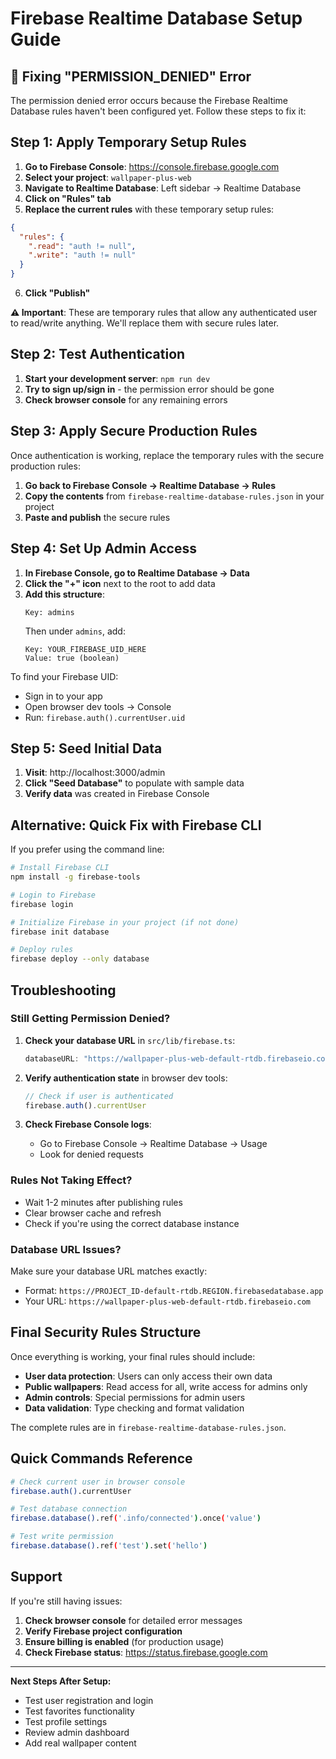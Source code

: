 # Firebase Realtime Database Setup Guide

## 🚨 Fixing "PERMISSION_DENIED" Error

The permission denied error occurs because the Firebase Realtime Database rules haven't been configured yet. Follow these steps to fix it:

## Step 1: Apply Temporary Setup Rules

1. **Go to Firebase Console**: https://console.firebase.google.com
2. **Select your project**: `wallpaper-plus-web`
3. **Navigate to Realtime Database**: Left sidebar → Realtime Database
4. **Click on "Rules" tab**
5. **Replace the current rules** with these temporary setup rules:

```json
{
  "rules": {
    ".read": "auth != null",
    ".write": "auth != null"
  }
}
```

6. **Click "Publish"**

**⚠️ Important**: These are temporary rules that allow any authenticated user to read/write anything. We'll replace them with secure rules later.

## Step 2: Test Authentication

1. **Start your development server**: `npm run dev`
2. **Try to sign up/sign in** - the permission error should be gone
3. **Check browser console** for any remaining errors

## Step 3: Apply Secure Production Rules

Once authentication is working, replace the temporary rules with the secure production rules:

1. **Go back to Firebase Console → Realtime Database → Rules**
2. **Copy the contents** from `firebase-realtime-database-rules.json` in your project
3. **Paste and publish** the secure rules

## Step 4: Set Up Admin Access

1. **In Firebase Console, go to Realtime Database → Data**
2. **Click the "+" icon** next to the root to add data
3. **Add this structure**:
   ```
   Key: admins
   ```
   Then under `admins`, add:
   ```
   Key: YOUR_FIREBASE_UID_HERE
   Value: true (boolean)
   ```

To find your Firebase UID:
- Sign in to your app
- Open browser dev tools → Console
- Run: `firebase.auth().currentUser.uid`

## Step 5: Seed Initial Data

1. **Visit**: http://localhost:3000/admin
2. **Click "Seed Database"** to populate with sample data
3. **Verify data** was created in Firebase Console

## Alternative: Quick Fix with Firebase CLI

If you prefer using the command line:

```bash
# Install Firebase CLI
npm install -g firebase-tools

# Login to Firebase
firebase login

# Initialize Firebase in your project (if not done)
firebase init database

# Deploy rules
firebase deploy --only database
```

## Troubleshooting

### Still Getting Permission Denied?

1. **Check your database URL** in `src/lib/firebase.ts`:
   ```typescript
   databaseURL: "https://wallpaper-plus-web-default-rtdb.firebaseio.com"
   ```

2. **Verify authentication state** in browser dev tools:
   ```javascript
   // Check if user is authenticated
   firebase.auth().currentUser
   ```

3. **Check Firebase Console logs**:
   - Go to Firebase Console → Realtime Database → Usage
   - Look for denied requests

### Rules Not Taking Effect?

- Wait 1-2 minutes after publishing rules
- Clear browser cache and refresh
- Check if you're using the correct database instance

### Database URL Issues?

Make sure your database URL matches exactly:
- Format: `https://PROJECT_ID-default-rtdb.REGION.firebasedatabase.app`
- Your URL: `https://wallpaper-plus-web-default-rtdb.firebaseio.com`

## Final Security Rules Structure

Once everything is working, your final rules should include:

- **User data protection**: Users can only access their own data
- **Public wallpapers**: Read access for all, write access for admins only
- **Admin controls**: Special permissions for admin users
- **Data validation**: Type checking and format validation

The complete rules are in `firebase-realtime-database-rules.json`.

## Quick Commands Reference

```bash
# Check current user in browser console
firebase.auth().currentUser

# Test database connection
firebase.database().ref('.info/connected').once('value')

# Test write permission
firebase.database().ref('test').set('hello')
```

## Support

If you're still having issues:

1. **Check browser console** for detailed error messages
2. **Verify Firebase project configuration**
3. **Ensure billing is enabled** (for production usage)
4. **Check Firebase status**: https://status.firebase.google.com

---

**Next Steps After Setup:**
- Test user registration and login
- Test favorites functionality
- Test profile settings
- Review admin dashboard
- Add real wallpaper content
